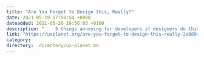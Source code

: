 ```yaml
---
title: "Are You Forget to Design this, Really?"
date: 2021-05-19 17:58:54 +0000
dateadded: 2021-05-20 16:56:05 +0100
description: "    5 things annoying for developers if designers do this.  Continue reading on UX Planet »  "
link: "https://uxplanet.org/are-you-forget-to-design-this-really-2a089a2d6cb9?source=rss----819cc2aaeee0---4"
category:
directory: _directory/ux-planet.md
---
```

